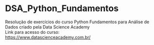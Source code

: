 # DSA_Python_Fundamentos
Resolução de exercícios do curso Python Fundamentos para Análise de Dados criado pela Data Science Academy\
Link para acesso do curso:\
https://www.datascienceacademy.com.br/
